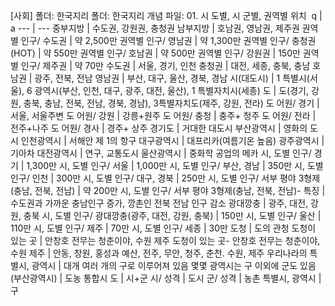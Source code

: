 [사회]
폴더: 한국지리​
폴더: 한국지리 개념
파일: 01. 시 도별, 시 군별, 권역별 위치
​
 q  | a
--- | ---
중부지방			| 수도권, 강원권, 충청권
남부지방			| 호남권, 영남권, 제주권
권역별 인구/ 수도권			| 약 2,500만
권역별 인구/ 영남권			| 약 1,300만
권역별 인구/ 충청권(HOT)			| 약 550만
권역별 인구/ 호남권			| 약 500만
권역별 인구/ 강원권			| 150만
권역별 인구/ 제주권			| 약 70만
수도권			| 서울, 경기, 인천
충청권			| 대전, 세종, 충북, 충남
호남권			| 광주, 전북, 전남
영남권			| 부산, 대구, 울산, 경북, 경남
시(대도시)			| 1 특별시(서울), 6 광역시(부산, 인천, 대구, 광주, 대전, 울산), 1 특별자치시(세종)
도			| 도(경기, 강원, 충북, 충남, 전북, 전남, 경북, 경남), 3특별자치도(제주, 강원, 전라)
도 어원/ 경기			| 서울, 서울주변
도 어원/ 강원			| 강릉+원주
도 어원/ 충청			| 충주+ 청주
도 어원/ 전라			| 전주+나주
도 어원/ 경사			| 경주+ 상주
경기도			| 거대한 대도시
부산광역시			| 영화의 도시
인천광역시			| 서해안 제 1의 항구
대구광역시			| 대프리카(여름기온 높음)
광주광역시			| 기아차
대전광역시			| 연구, 교통도시
울산광역시			| 중화학 공업의 메카
시, 도별 인구/ 경기			| 1,300만
시, 도별 인구/ 서울			| 1,000만
시, 도별 인구/ 부산, 경남			| 350만
시, 도별 인구/ 인천			| 300만
시, 도별 인구/ 대구, 경북			| 250만
시, 도별 인구/ 서부 평야 3형제(충남, 전북, 전남)			| 약 200만
시, 도별 인구/ 서부 평야 3형제(충남, 전북, 전남)- 특징			| 수도권과 가까운 충남인구 증가, 깡촌인 전북 전남 인구 감소
광대깡충			| 광주, 대전, 강원, 충북
시, 도별 인구/ 광대깡충(광주, 대전, 강원, 충북)			| 150만
시, 도별 인구/ 울산			| 110만
시, 도별 인구/ 제주			| 70만
시, 도별 인구/ 세종			| 30만
도청			| 도의 관청
도청이 있는 곳			| 안창호 전무는 청춘이야, 수원 제주
도청이 있는 곳- 안창호 전무는 청춘이야, 수원 제주			| 안동, 창원, 홍성과 예산, 전주, 무안, 청주, 춘천. 수원, 제주
우리나라의 특별시, 광역시			| 대개 여러 개의 구로 이루어져 있음
몇몇 광역시는 구 이외에 군도 있음(부산광역시)			| 도농 통합시
도			| 시+군
시/ 성격			| 도시
군/ 성격			| 농촌
특별시, 광역시			| 구